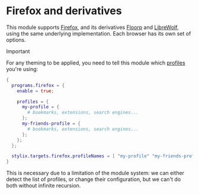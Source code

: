 # Firefox and derivatives

This module supports [Firefox](https://www.mozilla.org/firefox/), and its
derivatives [Floorp](https://floorp.app/) and
[LibreWolf](https://librewolf.net/), using the same underlying implementation.
Each browser has its own set of options.

> [!IMPORTANT]
>
> For any theming to be applied, you need to tell this module which
> [profiles](https://support.mozilla.org/en-US/kb/profiles-where-firefox-stores-user-data)
> you're using:
>
> ```nix
> {
>   programs.firefox = {
>     enable = true;
>
>     profiles = {
>       my-profile = {
>         # bookmarks, extensions, search engines...
>       };
>       my-friends-profile = {
>         # bookmarks, extensions, search engines...
>       };
>     };
>   };
>
>   stylix.targets.firefox.profileNames = [ "my-profile" "my-friends-profile" ];
> }
> ```
>
> This is necessary due to a limitation of the module system: we can either
> detect the list of profiles, or change their configuration, but we can't do
> both without infinite recursion.
